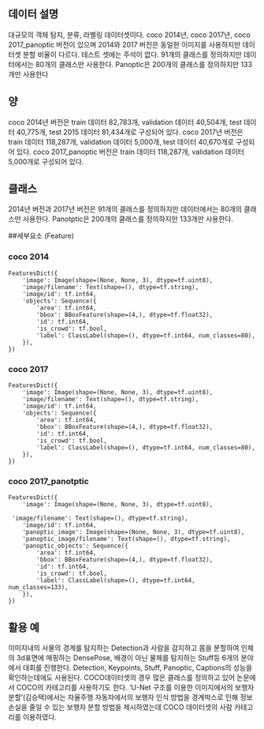## 데이터 설명
대규모의 객체 탐지, 분류, 라벨링 데이터셋이다. coco 2014년, coco 2017년, coco 2017_panoptic 버전이 있으며 2014와 2017 버전은 동일한 이미지를 사용하지만 데이터셋 분할 비율이 다르다. 테스트 셋에는 주석이 없다. 91개의 클래스를 정의하지만 데이터에서는 80개의 클래스만 사용한다. Panoptic은 200개의 클래스를 정의하지만 133개만 사용한다

## 양
coco 2014년 버전은 train 데이터 82,783개, validation 데이터 40,504개, test 데이터 40,775개, test 2015 데이터 81,434개로 구성되어 있다.
coco 2017년 버전은 train 데이터 118,287개, validation 데이터 5,000개, test 데이터 40,670개로 구성되어 있다.
coco 2017_panoptic 버전은 train 데이터 118,287개, validation 데이터 5,000개로 구성되어 있다.


## 클래스
2014년 버전과 2017년 버전은 91개의 클래스를 정의하지만 데이터에서는 80개의 클래스만 사용한다. Panotptic은 200개의 클래스를 정의하지만 133개만 사용한다.


##세부요소 (Feature)
### coco 2014

```
FeaturesDict({
    'image': Image(shape=(None, None, 3), dtype=tf.uint8),
    'image/filename': Text(shape=(), dtype=tf.string),
    'image/id': tf.int64,
    'objects': Sequence({
        'area': tf.int64,
        'bbox': BBoxFeature(shape=(4,), dtype=tf.float32),
        'id': tf.int64,
        'is_crowd': tf.bool,
        'label': ClassLabel(shape=(), dtype=tf.int64, num_classes=80),
    }),
})
```
### coco 2017

```
FeaturesDict({
    'image': Image(shape=(None, None, 3), dtype=tf.uint8),
    'image/filename': Text(shape=(), dtype=tf.string),
    'image/id': tf.int64,
    'objects': Sequence({
        'area': tf.int64,
        'bbox': BBoxFeature(shape=(4,), dtype=tf.float32),
        'id': tf.int64,
        'is_crowd': tf.bool,
        'label': ClassLabel(shape=(), dtype=tf.int64, num_classes=80),
    }),
})
```
### coco 2017_panotptic

```
FeaturesDict({
    'image': Image(shape=(None, None, 3), dtype=tf.uint8),
   
 'image/filename': Text(shape=(), dtype=tf.string),
    'image/id': tf.int64,
    'panoptic_image': Image(shape=(None, None, 3), dtype=tf.uint8),
    'panoptic_image/filename': Text(shape=(), dtype=tf.string),
    'panoptic_objects': Sequence({
        'area': tf.int64,
        'bbox': BBoxFeature(shape=(4,), dtype=tf.float32),
        'id': tf.int64,
        'is_crowd': tf.bool,
        'label': ClassLabel(shape=(), dtype=tf.int64, num_classes=133),
    }),
})
```

## 활용 예
이미지내의 사물의 경계를 탐지하는 Detection과 사람을 감지하고 몸을 분할하여 인체의 3d표면에 매핑하는 DensePose, 배경이 아닌 물체를 탐지하는 Stuff등 6개의 분야에서 대회를 진행한다.  Detection, Keypoints, Stuff, Panoptic, Captions의 성능을 확인하는데에도 사용된다. 
COCO데이터셋의 경우 많은 클래스를 정의하고 있어 논문에서 COCO의 카테고리를 사용하기도 한다. ‘U-Net 구조를 이용한 이미지에서의 보행자 분할’(김승택)에서는 자율주행 자동차에서의 보행자 인식 방법을 경계박스로 인해 정보 손실을 줄일 수 있는 보행자 분할 방법을 제시하였는데 COCO 데이터셋의 사람 카테고리를 이용하였다.
   
